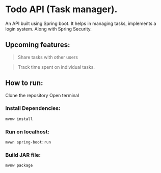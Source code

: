 # Todo API (Task manager).
An API built using Spring boot. It helps in managing tasks, implements a login system. Along with Spring Security.

## Upcoming features:

> Share tasks with other users

> Track time spent on individual tasks.

## How to run:

Clone the repository
Open terminal

### Install Dependencies:
`mvnw install`

### Run on localhost:
`mvwn spring-boot:run`

### Build JAR file:
`mvnw package`
